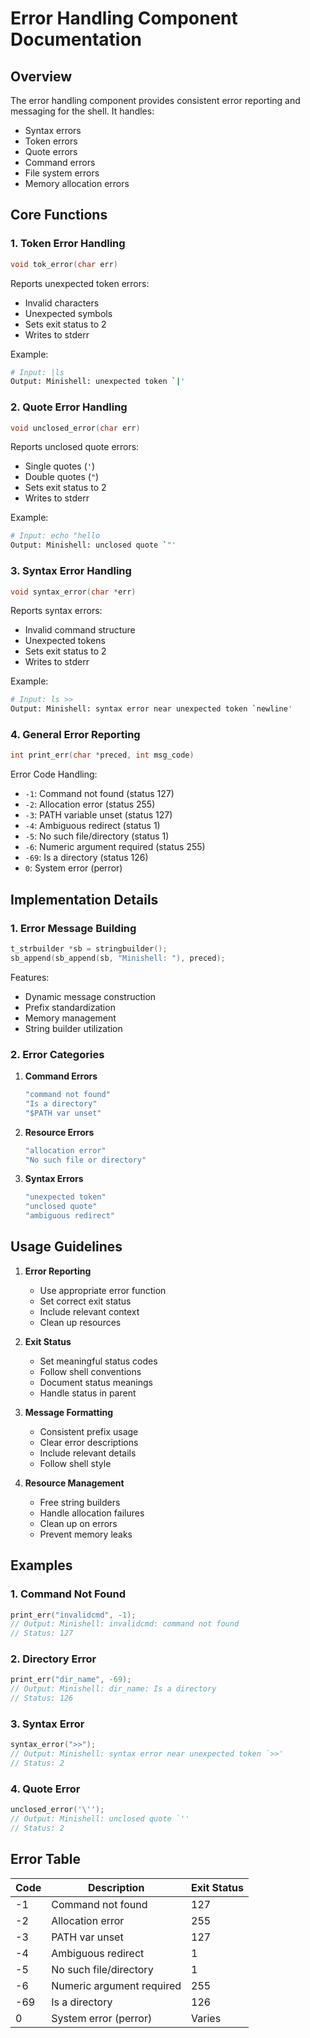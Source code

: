 # Error Handling Component Documentation

## Overview

The error handling component provides consistent error reporting and messaging for the shell. It handles:
- Syntax errors
- Token errors
- Quote errors
- Command errors
- File system errors
- Memory allocation errors

## Core Functions

### 1. Token Error Handling

```c
void tok_error(char err)
```

Reports unexpected token errors:
- Invalid characters
- Unexpected symbols
- Sets exit status to 2
- Writes to stderr

Example:
```bash
# Input: |ls
Output: Minishell: unexpected token `|'
```

### 2. Quote Error Handling

```c
void unclosed_error(char err)
```

Reports unclosed quote errors:
- Single quotes (`'`)
- Double quotes (`"`)
- Sets exit status to 2
- Writes to stderr

Example:
```bash
# Input: echo "hello
Output: Minishell: unclosed quote `"'
```

### 3. Syntax Error Handling

```c
void syntax_error(char *err)
```

Reports syntax errors:
- Invalid command structure
- Unexpected tokens
- Sets exit status to 2
- Writes to stderr

Example:
```bash
# Input: ls >>
Output: Minishell: syntax error near unexpected token `newline'
```

### 4. General Error Reporting

```c
int print_err(char *preced, int msg_code)
```

Error Code Handling:
- `-1`: Command not found (status 127)
- `-2`: Allocation error (status 255)
- `-3`: PATH variable unset (status 127)
- `-4`: Ambiguous redirect (status 1)
- `-5`: No such file/directory (status 1)
- `-6`: Numeric argument required (status 255)
- `-69`: Is a directory (status 126)
- `0`: System error (perror)

## Implementation Details

### 1. Error Message Building

```c
t_strbuilder *sb = stringbuilder();
sb_append(sb_append(sb, "Minishell: "), preced);
```

Features:
- Dynamic message construction
- Prefix standardization
- Memory management
- String builder utilization

### 2. Error Categories

1. **Command Errors**
   ```c
   "command not found"
   "Is a directory"
   "$PATH var unset"
   ```

2. **Resource Errors**
   ```c
   "allocation error"
   "No such file or directory"
   ```

3. **Syntax Errors**
   ```c
   "unexpected token"
   "unclosed quote"
   "ambiguous redirect"
   ```

## Usage Guidelines

1. **Error Reporting**
   - Use appropriate error function
   - Set correct exit status
   - Include relevant context
   - Clean up resources

2. **Exit Status**
   - Set meaningful status codes
   - Follow shell conventions
   - Document status meanings
   - Handle status in parent

3. **Message Formatting**
   - Consistent prefix usage
   - Clear error descriptions
   - Include relevant details
   - Follow shell style

4. **Resource Management**
   - Free string builders
   - Handle allocation failures
   - Clean up on errors
   - Prevent memory leaks

## Examples

### 1. Command Not Found

```c
print_err("invalidcmd", -1);
// Output: Minishell: invalidcmd: command not found
// Status: 127
```

### 2. Directory Error

```c
print_err("dir_name", -69);
// Output: Minishell: dir_name: Is a directory
// Status: 126
```

### 3. Syntax Error

```c
syntax_error(">>");
// Output: Minishell: syntax error near unexpected token `>>'
// Status: 2
```

### 4. Quote Error

```c
unclosed_error('\'');
// Output: Minishell: unclosed quote `''
// Status: 2
```

## Error Table

| Code | Description | Exit Status |
|------|-------------|-------------|
| -1 | Command not found | 127 |
| -2 | Allocation error | 255 |
| -3 | PATH var unset | 127 |
| -4 | Ambiguous redirect | 1 |
| -5 | No such file/directory | 1 |
| -6 | Numeric argument required | 255 |
| -69 | Is a directory | 126 |
| 0 | System error (perror) | Varies |
